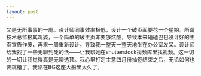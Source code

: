 ```yaml
---
layout: post
---
```

又是无所事事的一周。设计师同事效率极低，设计一个破页面要花一个星期。所谓技术总监极其鸡婆，一个简单的破主页非要够炫酷，导致本来磕磕巴巴设计好的主页宣告作废，再来一周重新设计。导致我一整天一整天地坐在办公室发呆。设计师给我找了一些无聊到死的活——让我帮她在shutterstock视频库里找视频。这一切的一切让我觉得真是无聊透顶。我心里打定主意四月份抽签结束之后，无论如何也要跳槽了。我陷在BG这座大船里太久了。
